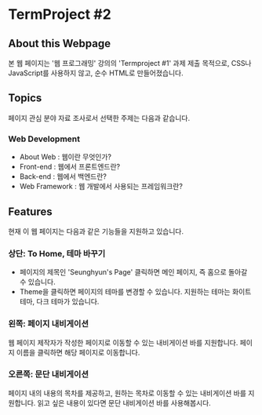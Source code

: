 # TermProject #2
## About this Webpage
본 웹 페이지는 '웹 프로그래밍' 강의의 'Termproject #1' 과제 제출 목적으로, CSS나 JavaScript를 사용하지 않고, 
순수 HTML로 만들어졌습니다.

## Topics
페이지 관심 분야 자료 조사로서 선택한 주제는 다음과 같습니다. 
### Web Development 
- About Web : 웹이란 무엇인가?
- Front-end : 웹에서 프론트엔드란?
- Back-end : 웹에서 백엔드란?
- Web Framework : 웹 개발에서 사용되는 프레임워크란?

## Features
현재 이 웹 페이지는 다음과 같은 기능들을 지원하고 있습니다.
### 상단: To Home, 테마 바꾸기
- 페이지의 제목인 'Seunghyun's Page' 클릭하면 메인 페이지, 즉 홈으로 돌아갈 수 있습니다.
- Theme을 클릭하면 페이지의 테마를 변경할 수 있습니다. 지원하는 테마는 화이트 테마, 다크 테마가 있습니다.
### 왼쪽: 페이지 내비게이션
웹 페이지 제작자가 작성한 페이지로 이동할 수 있는 내비게이션 바를 지원합니다. 페이지 이름을 클릭하면 해당 페이지로 이동합니다.
### 오른쪽: 문단 내비게이션
페이지 내의 내용의 목차를 제공하고, 원하는 목차로 이동할 수 있는 내비게이션 바를 지원합니다. 
읽고 싶은 내용이 있다면 문단 내비게이션 바를 사용해봅시다.


